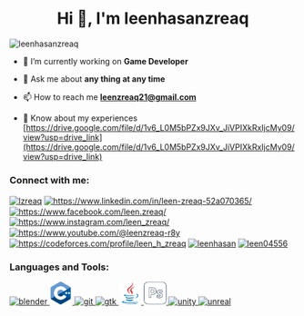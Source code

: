 <h1 align="center">Hi 👋, I'm leenhasanzreaq</h1>
<p align="left"> <img src="https://komarev.com/ghpvc/?username=leenhasanzreaq&label=Profile%20views&color=0e75b6&style=flat" alt="leenhasanzreaq" /> </p>

- 🔭 I’m currently working on **Game Developer**

- 💬 Ask me about **any thing at any time**

- 📫 How to reach me **leenzreaq21@gmail.com**

- 📄 Know about my experiences [https://drive.google.com/file/d/1v6_L0M5bPZx9JXv_JiVPIXkRxIjcMy09/view?usp=drive_link](https://drive.google.com/file/d/1v6_L0M5bPZx9JXv_JiVPIXkRxIjcMy09/view?usp=drive_link)

<h3 align="left">Connect with me:</h3>
<p align="left">
<a href="https://twitter.com/lzreaq" target="blank"><img align="center" src="https://raw.githubusercontent.com/rahuldkjain/github-profile-readme-generator/master/src/images/icons/Social/twitter.svg" alt="lzreaq" height="30" width="40" /></a>
<a href="https://linkedin.com/in/https://www.linkedin.com/in/leen-zreaq-52a070365/" target="blank"><img align="center" src="https://raw.githubusercontent.com/rahuldkjain/github-profile-readme-generator/master/src/images/icons/Social/linked-in-alt.svg" alt="https://www.linkedin.com/in/leen-zreaq-52a070365/" height="30" width="40" /></a>
<a href="https://fb.com/https://www.facebook.com/leen.zreaq/" target="blank"><img align="center" src="https://raw.githubusercontent.com/rahuldkjain/github-profile-readme-generator/master/src/images/icons/Social/facebook.svg" alt="https://www.facebook.com/leen.zreaq/" height="30" width="40" /></a>
<a href="https://instagram.com/https://www.instagram.com/leen_zreaq/" target="blank"><img align="center" src="https://raw.githubusercontent.com/rahuldkjain/github-profile-readme-generator/master/src/images/icons/Social/instagram.svg" alt="https://www.instagram.com/leen_zreaq/" height="30" width="40" /></a>
<a href="https://www.youtube.com/c/https://www.youtube.com/@leenzreaq-r8y" target="blank"><img align="center" src="https://raw.githubusercontent.com/rahuldkjain/github-profile-readme-generator/master/src/images/icons/Social/youtube.svg" alt="https://www.youtube.com/@leenzreaq-r8y" height="30" width="40" /></a>
<a href="https://codeforces.com/profile/https://codeforces.com/profile/leen_h_zreaq" target="blank"><img align="center" src="https://raw.githubusercontent.com/rahuldkjain/github-profile-readme-generator/master/src/images/icons/Social/codeforces.svg" alt="https://codeforces.com/profile/leen_h_zreaq" height="30" width="40" /></a>
<a href="https://www.leetcode.com/leenhasan" target="blank"><img align="center" src="https://raw.githubusercontent.com/rahuldkjain/github-profile-readme-generator/master/src/images/icons/Social/leet-code.svg" alt="leenhasan" height="30" width="40" /></a>
<a href="https://discord.gg/leen04556" target="blank"><img align="center" src="https://raw.githubusercontent.com/rahuldkjain/github-profile-readme-generator/master/src/images/icons/Social/discord.svg" alt="leen04556" height="30" width="40" /></a>
</p>

<h3 align="left">Languages and Tools:</h3>
<p align="left"> <a href="https://www.blender.org/" target="_blank" rel="noreferrer"> <img src="https://download.blender.org/branding/community/blender_community_badge_white.svg" alt="blender" width="40" height="40"/> </a> <a href="https://www.w3schools.com/cpp/" target="_blank" rel="noreferrer"> <img src="https://raw.githubusercontent.com/devicons/devicon/master/icons/cplusplus/cplusplus-original.svg" alt="cplusplus" width="40" height="40"/> </a> <a href="https://git-scm.com/" target="_blank" rel="noreferrer"> <img src="https://www.vectorlogo.zone/logos/git-scm/git-scm-icon.svg" alt="git" width="40" height="40"/> </a> <a href="https://www.gtk.org/" target="_blank" rel="noreferrer"> <img src="https://upload.wikimedia.org/wikipedia/commons/7/71/GTK_logo.svg" alt="gtk" width="40" height="40"/> </a> <a href="https://www.java.com" target="_blank" rel="noreferrer"> <img src="https://raw.githubusercontent.com/devicons/devicon/master/icons/java/java-original.svg" alt="java" width="40" height="40"/> </a> <a href="https://www.photoshop.com/en" target="_blank" rel="noreferrer"> <img src="https://raw.githubusercontent.com/devicons/devicon/master/icons/photoshop/photoshop-line.svg" alt="photoshop" width="40" height="40"/> </a> <a href="https://unity.com/" target="_blank" rel="noreferrer"> <img src="https://www.vectorlogo.zone/logos/unity3d/unity3d-icon.svg" alt="unity" width="40" height="40"/> </a> <a href="https://unrealengine.com/" target="_blank" rel="noreferrer"> <img src="https://raw.githubusercontent.com/kenangundogan/fontisto/036b7eca71aab1bef8e6a0518f7329f13ed62f6b/icons/svg/brand/unreal-engine.svg" alt="unreal" width="40" height="40"/> </a> </p>
